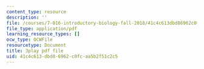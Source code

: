 ```yaml
---
content_type: resource
description: ''
file: /courses/7-016-introductory-biology-fall-2018/41c4c613dbd86962c0fcaa5b2f51c2c5_aKTOS0Nrlug.pdf
file_type: application/pdf
learning_resource_types: []
ocw_type: OCWFile
resourcetype: Document
title: 3play pdf file
uid: 41c4c613-dbd8-6962-c0fc-aa5b2f51c2c5
---
```

